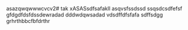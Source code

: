 asazqwqwwwcvcv2# tak
xASASsdfsafakll
asqvsfssdssd
ssqsdcsdfefsf
gfdgdfdsfdssdewradad
dddwdqwsadad
vdsdffdfsfafa
sdffsdgg
grhrthbbcfbfdrthr
